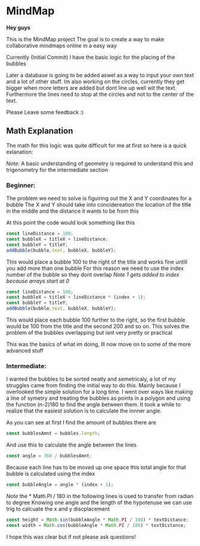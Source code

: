 # MindMap

**Hey guys**

This is the MindMap project
The goal is to create a way to make collaborative mindmaps online in a easy way

Currently (Initial Commit) I have the basic logic for the placing of the bubbles

Later a database is going to be added aswel as a way to input your own text and a lot of other stuff. Im also working on the circles, currently they get bigger when more letters are added but dont line up well wit the text. Furthermore the lines need to stop at the circles and not to the center of the text.


Please Leave some feedback :)

## Math Explanation
The math for this logic was quite difficult for me at first so here is a quick exlanation:

*Note*: A basic understanding of geometry is required to understand this and trigenometry for the intermediate section

### Beginner:
The problem we need to solve is figuiring out the X and Y coordinates for a bubble
The X and Y should take into  concidereation the location of the title in the middle and the distance it wants to be from this

At this point the code would look something like this

```javascript
const lineDistance = 100;
const bubbleX = titleX + lineDistance;
const bubbleY = titleY;
addBubble(bubble.text, bubbleX, bubbleY);
```

This would place a bubble 100 to the right of the title and works fine untill you add more than one bubble
For this reason we need to use the index number of the bubble so they dont overlap
*Note 1 gets added to index because arrays start at 0*

```javascript
const lineDistance = 100;
const bubbleX = titleX + lineDistance * (index + 1);
const bubbleY = titleY;
addBubble(bubble.text, bubbleX, bubbleY);
```
This would place each bubble 100 further to the right, so the first bubble would be 100 from the title and the second 200 and so on. 
This solves the problem of the bubbles overlapping but isnt very pretty or practical

This was the basics of what im doing, Ill now move on to some of the more advanced stuff

### Intermediate:
I wanted the bubbles to be sorted neatly and semetricaly, a lot of my struggles came from finding the initial way to do this. Mainly because I overlooked the simple solution for a long time. I went over ways like making a line of symetry and treating the bubbles as points in a polygon and using the function (n-2)180 to find the angle between them. It took a while to realize that the easiest solution is to calculate the innner angle.

As you can see at first I find the amount of bubbles there are
```javascript 
const bubblesAmnt = bubbles.length;
```
And use this to calculate the angle between the lines
```javascript 
const angle = 360 / bubblesAmnt;
```
Because each line has to be moved up one space this total angle for that bubble is calculated using the index
```javascript 
const bubbleAngle = angle * (index + 1);
```
*Note* the * Math.PI / 180 in the following lines is used to transfer from radian to degree
Knowing one angle and the length of the hypotenuse we can use trig to calcuate the x and y discplacement
```javascript
const height = Math.sin(bubbleAngle * Math.PI / 180) * textDistance;
const width = Math.cos(bubbleAngle * Math.PI / 180) * textDistance;
```
I hope this was clear but if not please ask questions!

